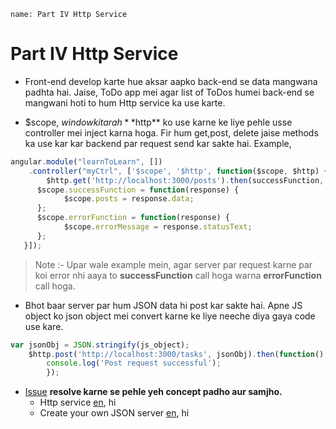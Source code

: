 ```ngMeta
name: Part IV Http Service
```
# Part IV Http Service

- Front-end develop karte hue aksar aapko back-end se data mangwana padhta hai. Jaise, ToDo app mei agar list of ToDos humei back-end se mangwani hoti to hum Http service ka use karte.

- $scope, $window ki tarah **$http** ko use karne ke liye pehle usse controller mei inject karna hoga. Fir hum get,post, delete jaise methods ka use kar kar backend par request send kar sakte hai. Example,

```javascript
angular.module("learnToLearn", [])
    .controller("myCtrl", ['$scope', '$http', function($scope, $http) {
        $http.get('http://localhost:3000/posts').then(successFunction, errorFunction);
	  $scope.successFunction = function(response) {
            $scope.posts = response.data;
	  };
	  $scope.errorFunction = function(response) {
    	   	$scope.errorMessage = response.statusText;
	  };
   }]);

```
> Note :- Upar wale example mein, agar server par request karne par koi error nhi aaya to **successFunction** call hoga warna **errorFunction** call hoga.

- Bhot baar server par hum JSON data hi post kar sakte hai. Apne JS object ko json object mei convert karne ke liye neeche diya gaya code use kare.

```javascript
var jsonObj = JSON.stringify(js_object);
	$http.post('http://localhost:3000/tasks', jsonObj).then(function() {
		console.log('Post request successful');
    	});

```

- [Issue](https://github.com/vidur149/angular-todo/issues/4) **resolve karne se pehle yeh concept padho aur samjho.**
    - Http service [en](https://www.w3schools.com/angular/angular_http.asp), hi
	- Create your own JSON server [en](https://github.com/typicode/json-server), hi
